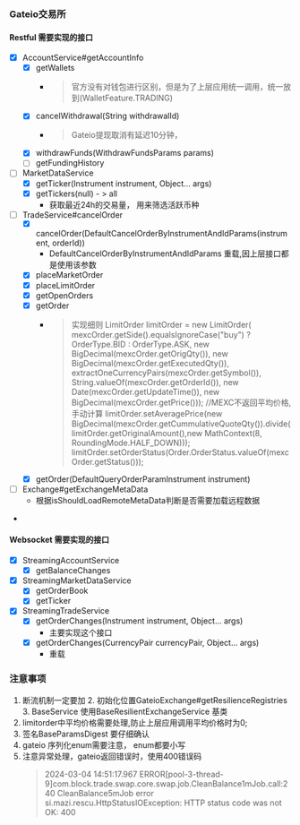 ### Gateio交易所

#### Restful 需要实现的接口

- [x] AccountService#getAccountInfo
    - [x] getWallets
        - > 官方没有对钱包进行区别，但是为了上层应用统一调用，统一放到(WalletFeature.TRADING)
    - [x] cancelWithdrawal(String withdrawalId)
        - > Gateio提现取消有延迟10分钟，
    - [x] withdrawFunds(WithdrawFundsParams params)
    - [ ] getFundingHistory
- [ ] MarketDataService
    - [x]  getTicker(Instrument instrument, Object... args)
    - [x] getTickers(null) - > all
      - 获取最近24h的交易量， 用来筛选活跃币种
- [ ] TradeService#cancelOrder
    - [x] cancelOrder(DefaultCancelOrderByInstrumentAndIdParams(instrument, orderId))
      - DefaultCancelOrderByInstrumentAndIdParams 重载,因上层接口都是使用该参数
    - [x] placeMarketOrder
    - [x] placeLimitOrder
    - [x] getOpenOrders
    - [x] getOrder
        - > 实现细则
          > LimitOrder limitOrder = new LimitOrder(
          > mexcOrder.getSide().equalsIgnoreCase("buy") ? OrderType.BID : OrderType.ASK,
          > new BigDecimal(mexcOrder.getOrigQty()),
          > new BigDecimal(mexcOrder.getExecutedQty()),
          > extractOneCurrencyPairs(mexcOrder.getSymbol()),
          > String.valueOf(mexcOrder.getOrderId()),
          > new Date(mexcOrder.getUpdateTime()),
          > new BigDecimal(mexcOrder.getPrice()));
          > //MEXC不返回平均价格, 手动计算
          > limitOrder.setAveragePrice(new BigDecimal(mexcOrder.getCummulativeQuoteQty()).divide(
          limitOrder.getOriginalAmount(),new MathContext(8, RoundingMode.HALF_DOWN)));
          > limitOrder.setOrderStatus(Order.OrderStatus.valueOf(mexcOrder.getStatus()));
    - [x] getOrder(DefaultQueryOrderParamInstrument instrument)
- [ ] Exchange#getExchangeMetaData
    - 根据isShouldLoadRemoteMetaData判断是否需要加载远程数据
- 

#### Websocket 需要实现的接口

- [x] StreamingAccountService
    - [x] getBalanceChanges
- [x] StreamingMarketDataService
  - [x] getOrderBook
  - [x] getTicker
- [x] StreamingTradeService
  - [x] getOrderChanges(Instrument instrument, Object... args)
    - 主要实现这个接口
  - [x] getOrderChanges(CurrencyPair currencyPair, Object... args)
    - 重载

### 注意事项

1. 断流机制一定要加
    2. 初始化位置GateioExchange#getResilienceRegistries
    3. BaseService 使用BaseResilientExchangeService 基类
2. limitorder中平均价格需要处理,防止上层应用调用平均价格时为0;
3. 签名BaseParamsDigest 要仔细确认
4. gateio 序列化enum需要注意， enum都要小写
5. 注意异常处理，gateio返回错误时，使用400错误码
   > 2024-03-04 14:51:17.967 ERROR[pool-3-thread-9]com.block.trade.swap.core.swap.job.CleanBalance1mJob.call:240 CleanBalance5mJob error
   si.mazi.rescu.HttpStatusIOException: HTTP status code was not OK: 400